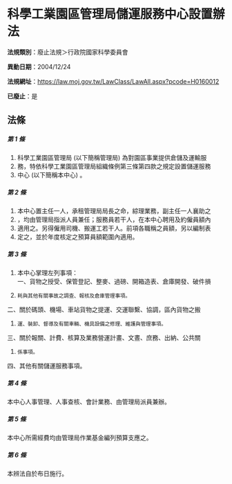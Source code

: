 # 科學工業園區管理局儲運服務中心設置辦法

**法規類別**：廢止法規＞行政院國家科學委員會

**異動日期**：2004/12/24  

**法規網址**：https://law.moj.gov.tw/LawClass/LawAll.aspx?pcode=H0160012

**已廢止**：是



## 法條
##### 第 1 條
1. 科學工業園區管理局 (以下簡稱管理局) 為對園區事業提供倉儲及運輸服
1. 務，特依科學工業園區管理局組織條例第三條第四款之規定設置儲運服務
1. 中心 (以下簡稱本中心) 。

##### 第 2 條
1. 本中心置主任一人，承租管理局局長之命，綜理業務，副主任一人襄助之
1. ，均由管理局指派人員兼任；服務員若干人，在本中心聘用及約僱員額內
1. 適用之。另得僱用司機、搬運工若干人。前項各職稱之員額，另以編制表
1. 定之，並於年度核定之預算員額範圍內適用。

##### 第 3 條
1. 本中心掌理左列事項：  
一、貨物之授受、保管登記、整麥、過磅、開箱造表、倉庫開發、破件損
1.     耗與其他有關事故之調查、報核及倉庫管理事項。  
二、關於碼頭、機場、車站貨物之提運、交運聯繫、協調，區內貨物之搬
1.     運、裝卸、督導及有關車輛、機具設備之修理、維護與管理事項。  
三、關於報關、計費、核算及業務營運計畫、文晝、庶務、出納、公共關
1.     係事項。  
四、其他有關儲運服務事項。

##### 第 4 條
本中心人事管理、人事查核、會計業務、由管理局派員兼辦。

##### 第 5 條
本中心所需經費均由管理局作業基金編列預算支應之。

##### 第 6 條
本辨法自於布日施行。


